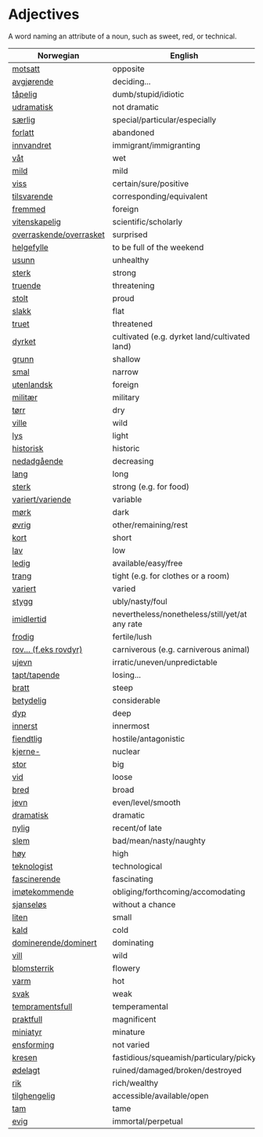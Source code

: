 # Adjectives

A word naming an attribute of a noun, such as sweet, red, or technical.

| Norwegian | English |
| --- | --- |
| [motsatt](https://www.ordnett.no/search?language=no&phrase=motsatt) | opposite |
| [avgjørende](https://www.ordnett.no/search?language=no&phrase=avgjørende) | deciding... |
| [tåpelig](https://www.ordnett.no/search?language=no&phrase=tåpelig) | dumb/stupid/idiotic |
| [udramatisk](https://www.ordnett.no/search?language=no&phrase=udramatisk) | not dramatic |
| [særlig](https://www.ordnett.no/search?language=no&phrase=særlig) | special/particular/especially |
| [forlatt](https://www.ordnett.no/search?language=no&phrase=forlatt) | abandoned |
| [innvandret](https://www.ordnett.no/search?language=no&phrase=innvandret) | immigrant/immigranting |
| [våt](https://www.ordnett.no/search?language=no&phrase=våt) | wet |
| [mild](https://www.ordnett.no/search?language=no&phrase=mild) | mild |
| [viss](https://www.ordnett.no/search?language=no&phrase=viss) | certain/sure/positive |
| [tilsvarende](https://www.ordnett.no/search?language=no&phrase=tilsvarende) | corresponding/equivalent |
| [fremmed](https://www.ordnett.no/search?language=no&phrase=fremmed) | foreign |
| [vitenskapelig](https://www.ordnett.no/search?language=no&phrase=vitenskapelig) | scientific/scholarly |
| [overraskende/overrasket](https://www.ordnett.no/search?language=no&phrase=overraskende/overrasket) | surprised |
| [helgefylle](https://www.ordnett.no/search?language=no&phrase=helgefylle) | to be full of the weekend |
| [usunn](https://www.ordnett.no/search?language=no&phrase=usunn) | unhealthy |
| [sterk](https://www.ordnett.no/search?language=no&phrase=sterk) | strong |
| [truende](https://www.ordnett.no/search?language=no&phrase=truende) | threatening |
| [stolt](https://www.ordnett.no/search?language=no&phrase=stolt) | proud |
| [slakk](https://www.ordnett.no/search?language=no&phrase=slakk) | flat |
| [truet](https://www.ordnett.no/search?language=no&phrase=truet) | threatened |
| [dyrket](https://www.ordnett.no/search?language=no&phrase=dyrket) | cultivated (e.g. dyrket land/cultivated land) |
| [grunn](https://www.ordnett.no/search?language=no&phrase=grunn) | shallow |
| [smal](https://www.ordnett.no/search?language=no&phrase=smal) | narrow |
| [utenlandsk](https://www.ordnett.no/search?language=no&phrase=utenlandsk) | foreign |
| [militær](https://www.ordnett.no/search?language=no&phrase=militær) | military |
| [tørr](https://www.ordnett.no/search?language=no&phrase=tørr) | dry |
| [ville](https://www.ordnett.no/search?language=no&phrase=ville) | wild |
| [lys](https://www.ordnett.no/search?language=no&phrase=lys) | light |
| [historisk](https://www.ordnett.no/search?language=no&phrase=historisk) | historic |
| [nedadgående](https://www.ordnett.no/search?language=no&phrase=nedadgående) | decreasing |
| [lang](https://www.ordnett.no/search?language=no&phrase=lang) | long |
| [sterk](https://www.ordnett.no/search?language=no&phrase=sterk) | strong (e.g. for food) |
| [variert/variende](https://www.ordnett.no/search?language=no&phrase=variert/variende) | variable |
| [mørk](https://www.ordnett.no/search?language=no&phrase=mørk) | dark |
| [øvrig](https://www.ordnett.no/search?language=no&phrase=øvrig) | other/remaining/rest |
| [kort](https://www.ordnett.no/search?language=no&phrase=kort) | short |
| [lav](https://www.ordnett.no/search?language=no&phrase=lav) | low |
| [ledig](https://www.ordnett.no/search?language=no&phrase=ledig) | available/easy/free |
| [trang](https://www.ordnett.no/search?language=no&phrase=trang) | tight (e.g. for clothes or a room) |
| [variert](https://www.ordnett.no/search?language=no&phrase=variert) | varied |
| [stygg](https://www.ordnett.no/search?language=no&phrase=stygg) | ubly/nasty/foul |
| [imidlertid](https://www.ordnett.no/search?language=no&phrase=imidlertid) | nevertheless/nonetheless/still/yet/at any rate |
| [frodig](https://www.ordnett.no/search?language=no&phrase=frodig) | fertile/lush |
| [rov... (f.eks rovdyr)](https://www.ordnett.no/search?language=no&phrase=rov...%20(f.eks%20rovdyr)) | carniverous (e.g. carniverous animal) |
| [ujevn](https://www.ordnett.no/search?language=no&phrase=ujevn) | irratic/uneven/unpredictable |
| [tapt/tapende](https://www.ordnett.no/search?language=no&phrase=tapt/tapende) | losing... |
| [bratt](https://www.ordnett.no/search?language=no&phrase=bratt) | steep |
| [betydelig](https://www.ordnett.no/search?language=no&phrase=betydelig) | considerable |
| [dyp](https://www.ordnett.no/search?language=no&phrase=dyp) | deep |
| [innerst](https://www.ordnett.no/search?language=no&phrase=innerst) | innermost |
| [fiendtlig](https://www.ordnett.no/search?language=no&phrase=fiendtlig) | hostile/antagonistic |
| [kjerne-](https://www.ordnett.no/search?language=no&phrase=kjerne-) | nuclear |
| [stor](https://www.ordnett.no/search?language=no&phrase=stor) | big |
| [vid](https://www.ordnett.no/search?language=no&phrase=vid) | loose |
| [bred](https://www.ordnett.no/search?language=no&phrase=bred) | broad |
| [jevn](https://www.ordnett.no/search?language=no&phrase=jevn) | even/level/smooth |
| [dramatisk](https://www.ordnett.no/search?language=no&phrase=dramatisk) | dramatic |
| [nylig](https://www.ordnett.no/search?language=no&phrase=nylig) | recent/of late |
| [slem](https://www.ordnett.no/search?language=no&phrase=slem) | bad/mean/nasty/naughty |
| [høy](https://www.ordnett.no/search?language=no&phrase=høy) | high |
| [teknologist](https://www.ordnett.no/search?language=no&phrase=teknologist) | technological |
| [fascinerende](https://www.ordnett.no/search?language=no&phrase=fascinerende) | fascinating |
| [imøtekommende](https://www.ordnett.no/search?language=no&phrase=imøtekommende) | obliging/forthcoming/accomodating |
| [sjanseløs](https://www.ordnett.no/search?language=no&phrase=sjanseløs) | without a chance |
| [liten](https://www.ordnett.no/search?language=no&phrase=liten) | small |
| [kald](https://www.ordnett.no/search?language=no&phrase=kald) | cold |
| [dominerende/dominert](https://www.ordnett.no/search?language=no&phrase=dominerende/dominert) | dominating |
| [vill](https://www.ordnett.no/search?language=no&phrase=vill) | wild |
| [blomsterrik](https://www.ordnett.no/search?language=no&phrase=blomsterrik) | flowery |
| [varm](https://www.ordnett.no/search?language=no&phrase=varm) | hot |
| [svak](https://www.ordnett.no/search?language=no&phrase=svak) | weak |
| [tempramentsfull](https://www.ordnett.no/search?language=no&phrase=tempramentsfull) | temperamental |
| [praktfull](https://www.ordnett.no/search?language=no&phrase=praktfull) | magnificent |
| [miniatyr](https://www.ordnett.no/search?language=no&phrase=miniatyr) | minature |
| [ensforming](https://www.ordnett.no/search?language=no&phrase=ensforming) | not varied |
| [kresen](https://www.ordnett.no/search?language=no&phrase=kresen) | fastidious/squeamish/particulary/picky |
| [ødelagt](https://www.ordnett.no/search?language=no&phrase=ødelagt) | ruined/damaged/broken/destroyed |
| [rik](https://www.ordnett.no/search?language=no&phrase=rik) | rich/wealthy |
| [tilghengelig](https://www.ordnett.no/search?language=no&phrase=tilghengelig) | accessible/available/open |
| [tam](https://www.ordnett.no/search?language=no&phrase=tam) | tame |
| [evig](https://www.ordnett.no/search?language=no&phrase=evig) | immortal/perpetual |

